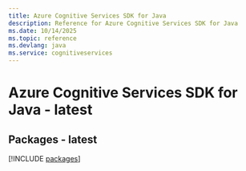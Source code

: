 ```yaml
---
title: Azure Cognitive Services SDK for Java
description: Reference for Azure Cognitive Services SDK for Java
ms.date: 10/14/2025
ms.topic: reference
ms.devlang: java
ms.service: cognitiveservices
---
```

# Azure Cognitive Services SDK for Java - latest
## Packages - latest
[!INCLUDE [packages](cognitive-services-index.md)]